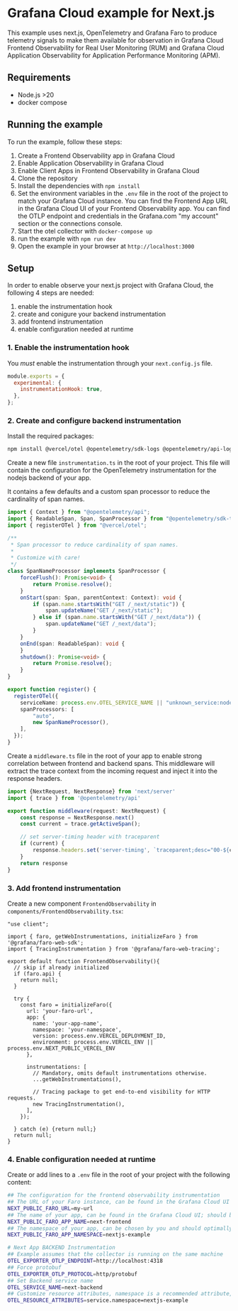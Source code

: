 # Grafana Cloud example for Next.js

This example uses next.js, OpenTelemetry and Grafana Faro
to produce telemetry signals to make them available for observation
in Grafana Cloud Frontend Observability for Real User Monitoring (RUM) and
Grafana Cloud Application Observability for Application Performance Monitoring (APM).

## Requirements

* Node.js >20
* docker compose

## Running the example

To run the example, follow these steps:

1. Create a Frontend Observability app in Grafana Cloud
2. Enable Application Observability in Grafana Cloud
3. Enable Client Apps in Frontend Observability in Grafana Cloud
4. Clone the repository
5. Install the dependencies with `npm install`
6. Set the environment variables in the `.env` file in the root of the project to match your Grafana Cloud instance. You can find the Frontend App URL in the Grafana Cloud UI of your Frontend Observability app. You can find the OTLP endpoint and credentials in the Grafana.com "my account" section or the connections console.
7. Start the otel collector with `docker-compose up`
8. run the example with `npm run dev`
9. Open the example in your browser at `http://localhost:3000`

## Setup

In order to enable observe your next.js project with Grafana Cloud, the following 4 steps are needed:

1. enable the instrumentation hook
2. create and conigure your backend instrumentation
3. add frontend instrumentation
4. enable configuration needed at runtime

### 1. Enable the instrumentation hook

You _must_ enable the instrumentation through your `next.config.js` file.

```javascript
module.exports = {
  experimental: {
    instrumentationHook: true,
  },
};
```

### 2. Create and configure backend instrumentation

Install the required packages:

```bash
npm install @vercel/otel @opentelemetry/sdk-logs @opentelemetry/api-logs @opentelemetry/instrumentation @opentelemetry/sdk-trace-node
```

Create a new file `instrumentation.ts` in the root of your project. This file will contain the configuration for the OpenTelemetry instrumentation for the nodejs backend of your app.

It contains a few defaults and a custom span processor to reduce the cardinality of span names.

```typescript
import { Context } from "@opentelemetry/api";
import { ReadableSpan, Span, SpanProcessor } from "@opentelemetry/sdk-trace-node";
import { registerOTel } from "@vercel/otel";

/**
 * Span processor to reduce cardinality of span names.
 *
 * Customize with care!
 */
class SpanNameProcessor implements SpanProcessor {
    forceFlush(): Promise<void> {
        return Promise.resolve();
    }
    onStart(span: Span, parentContext: Context): void {
        if (span.name.startsWith("GET /_next/static")) {
            span.updateName("GET /_next/static");
        } else if (span.name.startsWith("GET /_next/data")) {
            span.updateName("GET /_next/data");
        }
    }
    onEnd(span: ReadableSpan): void {
    }
    shutdown(): Promise<void> {
        return Promise.resolve();
    }
}

export function register() {
  registerOTel({
    serviceName: process.env.OTEL_SERVICE_NAME || "unknown_service:node",
    spanProcessors: [
        "auto",
        new SpanNameProcessor(),
    ],
  });
}
```

Create a `middleware.ts` file in the root of your app to enable strong correlation between frontend and backend spans. This middleware will extract the trace context from the incoming request and inject it into the response headers.

```typescript
import {NextRequest, NextResponse} from 'next/server'
import { trace } from '@opentelemetry/api'

export function middleware(request: NextRequest) {
    const response = NextResponse.next()
    const current = trace.getActiveSpan();

    // set server-timing header with traceparent
    if (current) {
        response.headers.set('server-timing', `traceparent;desc="00-${current.spanContext().traceId}-${current.spanContext().spanId}-01"`)
    }
    return response
}
```

### 3. Add frontend instrumentation

Create a new component `FrontendObservability` in `components/FrontendObservability.tsx`:

```tsx
"use client";

import { faro, getWebInstrumentations, initializeFaro } from '@grafana/faro-web-sdk';
import { TracingInstrumentation } from '@grafana/faro-web-tracing';

export default function FrontendObservability(){
  // skip if already initialized
  if (faro.api) {
    return null;
  }

  try {
    const faro = initializeFaro({
      url: 'your-faro-url',
      app: {
        name: 'your-app-name',
        namespace: 'your-namespace',
        version: process.env.VERCEL_DEPLOYMENT_ID,
        environment: process.env.VERCEL_ENV || process.env.NEXT_PUBLIC_VERCEL_ENV
      },

      instrumentations: [
        // Mandatory, omits default instrumentations otherwise.
        ...getWebInstrumentations(),

        // Tracing package to get end-to-end visibility for HTTP requests.
        new TracingInstrumentation(),
      ],
    });

  } catch (e) {return null;}
  return null;
}
```

### 4. Enable configuration needed at runtime

Create or add lines to a `.env` file in the root of your project with the following content:

```bash
## The configuration for the frontend observability instrumentation
## The URL of your Faro instance, can be found in the Grafana Cloud UI
NEXT_PUBLIC_FARO_URL=my-url
## The name of your app, can be found in the Grafana Cloud UI; should be different for your backend and frontend
NEXT_PUBLIC_FARO_APP_NAME=next-frontend
## The namespace of your app, can be chosen by you and should optimally be the same as the namespace of your backend
NEXT_PUBLIC_FARO_APP_NAMESPACE=nextjs-example

# Next App BACKEND Instrumentation
## Example assumes that the collector is running on the same machine
OTEL_EXPORTER_OTLP_ENDPOINT=http://localhost:4318
## Force protobuf
OTEL_EXPORTER_OTLP_PROTOCOL=http/protobuf
## Set Backend service name
OTEL_SERVICE_NAME=next-backend
## Customize resource attributes, namespace is a recommended attribute, here we set it to the same value as the frontend namespace to enable correlation
OTEL_RESOURCE_ATTRIBUTES=service.namespace=nextjs-example
```

